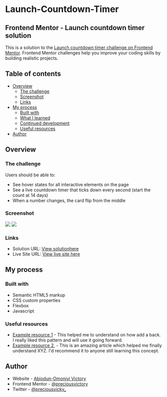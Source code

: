 # Launch-Countdown-Timer
## Frontend Mentor - Launch countdown timer solution

This is a solution to the [Launch countdown timer challenge on Frontend Mentor](https://www.frontendmentor.io/challenges/launch-countdown-timer-N0XkGfyz-). Frontend Mentor challenges help you improve your coding skills by building realistic projects. 

## Table of contents

- [Overview](#overview)
  - [The challenge](#the-challenge)
  - [Screenshot](#screenshot)
  - [Links](#links)
- [My process](#my-process)
  - [Built with](#built-with)
  - [What I learned](#what-i-learned)
  - [Continued development](#continued-development)
  - [Useful resources](#useful-resources)
- [Author](#author)

## Overview

### The challenge

Users should be able to:

- See hover states for all interactive elements on the page
- See a live countdown timer that ticks down every second (start the count at 14 days)
- When a number changes, the card flip from the middle

### Screenshot

![](./mobileview.jpg)
![](./desktopview.jpg)

### Links

- Solution URL: [View solutionhere](https://github.com/preciousvictory/Launch-Countdown-Timer.git)
- Live Site URL: [View live site here](https://preciousvictory.github.io/Launch-Countdown-Timer/)

## My process

### Built with

- Semantic HTML5 markup
- CSS custom properties
- Flexbox
- Javascript

<!-- 
### What I learned

Use this section to recap over some of your major learnings while working through this project. Writing these out and providing code samples of areas you want to highlight is a great way to reinforce your own knowledge.

To see how you can add code snippets, see below:

```html
<h1>Some HTML code I'm proud of</h1>
```
```css
.proud-of-this-css {
  color: papayawhip;
}
```
```js
const proudOfThisFunc = () => {
  console.log('🎉')
}
```

If you want more help with writing markdown, we'd recommend checking out [The Markdown Guide](https://www.markdownguide.org/) to learn more.

### Continued development

Use this section to outline areas that you want to continue focusing on in future projects. These could be concepts you're still not completely comfortable with or techniques you found useful that you want to refine and perfect.-->

### Useful resources

- [Example resource 1](https://www.w3schools.com/cssref/css3_pr_background.php) - This helped me to  understand on how add a back. I really liked this pattern and will use it going forward.
- [Example resource 2](https://blog.avada.io/css/card-hover-effects), [](https://www.w3schools.com/howto/howto_css_flip_card.asp)- This is an amazing article which helped me finally understand XYZ. I'd recommend it to anyone still learning this concept.

## Author

- Website - [Abiodun-Omoniyi Victory](https://github.com/preciousvictory)
- Frontend Mentor - [@preciousvictory](https://www.frontendmentor.io/profile/preciousvictory)
- Twitter - [@preciousvicky_](https://www.twitter.com/preciousvicky_)